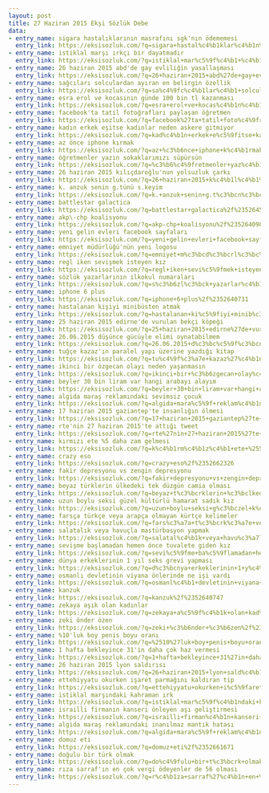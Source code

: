 ```yaml
---
layout: post
title: 27 Haziran 2015 Ekşi Sözlük Debe
data:
- entry_name: sigara hastalıklarının masrafını sgk'nın ödememesi
  entry_link: https://eksisozluk.com/?q=sigara+hastal%c4%b1klar%c4%b1n%c4%b1n+masraf%c4%b1n%c4%b1+sgk%27n%c4%b1n+%c3%b6dememesi%2f%2352659529
- entry_name: istiklal marşı ırkçı bir dayatmadır
  entry_link: https://eksisozluk.com/?q=istiklal+mar%c5%9f%c4%b1+%c4%b1rk%c3%a7%c4%b1+bir+dayatmad%c4%b1r%2f%2352643274
- entry_name: 26 haziran 2015 abd'de gay evliliğin yasallaşması
  entry_link: https://eksisozluk.com/?q=26+haziran+2015+abd%27de+gay+evlili%c4%9fin+yasalla%c5%9fmas%c4%b1%2f%2352654185
- entry_name: sağcıları solculardan ayıran en belirgin özellik
  entry_link: https://eksisozluk.com/?q=sa%c4%9fc%c4%b1lar%c4%b1+solculardan+ay%c4%b1ran+en+belirgin+%c3%b6zellik%2f%2352641488
- entry_name: esra erol ve kocasının günde 100 bin tl kazanması
  entry_link: https://eksisozluk.com/?q=esra+erol+ve+kocas%c4%b1n%c4%b1n+g%c3%bcnde+100+bin+tl+kazanmas%c4%b1%2f%2352641483
- entry_name: facebook'ta tatil fotoğrafları paylaşan öğretmen
  entry_link: https://eksisozluk.com/?q=facebook%27ta+tatil+foto%c4%9fraflar%c4%b1+payla%c5%9fan+%c3%b6%c4%9fretmen%2f%2352647266
- entry_name: kadın erkek eşitse kadınlar neden askere gitmiyor
  entry_link: https://eksisozluk.com/?q=kad%c4%b1n+erkek+e%c5%9fitse+kad%c4%b1nlar+neden+askere+gitmiyor%2f%2352645545
- entry_name: az önce iphone kırmak
  entry_link: https://eksisozluk.com/?q=az+%c3%b6nce+iphone+k%c4%b1rmak%2f%2352657964
- entry_name: öğretmenler yazın sokaklarımızı süpürsün
  entry_link: https://eksisozluk.com/?q=%c3%b6%c4%9fretmenler+yaz%c4%b1n+sokaklar%c4%b1m%c4%b1z%c4%b1+s%c3%bcp%c3%bcrs%c3%bcn%2f%2352656935
- entry_name: 26 haziran 2015 kılıçdaroğlu'nun yolsuzluk çarkı
  entry_link: https://eksisozluk.com/?q=26+haziran+2015+k%c4%b1l%c4%b1%c3%a7daro%c4%9flu%27nun+yolsuzluk+%c3%a7ark%c4%b1%2f%2352640418
- entry_name: k. anzuk senin g.tünü s.keyim
  entry_link: https://eksisozluk.com/?q=k.+anzuk+senin+g.t%c3%bcn%c3%bc+s.keyim%2f%2352666035
- entry_name: battlestar galactica
  entry_link: https://eksisozluk.com/?q=battlestar+galactica%2f%2352645664
- entry_name: akp\-chp koalisyonu
  entry_link: https://eksisozluk.com/?q=akp-chp+koalisyonu%2f%2352640901
- entry_name: yeni gelin evleri facebook sayfaları
  entry_link: https://eksisozluk.com/?q=yeni+gelin+evleri+facebook+sayfalar%c4%b1%2f%2352645522
- entry_name: emniyet müdürlüğü'nün yeni logosu
  entry_link: https://eksisozluk.com/?q=emniyet+m%c3%bcd%c3%bcrl%c3%bc%c4%9f%c3%bc%27n%c3%bcn+yeni+logosu%2f%2352661604
- entry_name: regl iken sevişmek isteyen kız
  entry_link: https://eksisozluk.com/?q=regl+iken+sevi%c5%9fmek+isteyen+k%c4%b1z%2f%2352658429
- entry_name: sözlük yazarlarının ilkokul numaraları
  entry_link: https://eksisozluk.com/?q=s%c3%b6zl%c3%bck+yazarlar%c4%b1n%c4%b1n+ilkokul+numaralar%c4%b1%2f%2352643729
- entry_name: iphone 6 plus
  entry_link: https://eksisozluk.com/?q=iphone+6+plus%2f%2352640731
- entry_name: hastalanan kişiyi minibüsten atmak
  entry_link: https://eksisozluk.com/?q=hastalanan+ki%c5%9fiyi+minib%c3%bcsten+atmak%2f%2352640591
- entry_name: 25 haziran 2015 edirne'de vurulan bekçi köpeği
  entry_link: https://eksisozluk.com/?q=25+haziran+2015+edirne%27de+vurulan+bek%c3%a7i+k%c3%b6pe%c4%9fi%2f%2352648356
- entry_name: 26.06.2015 düşünce gücüyle elimi oynatabilmem
  entry_link: https://eksisozluk.com/?q=26.06.2015+d%c3%bc%c5%9f%c3%bcnce+g%c3%bcc%c3%bcyle+elimi+oynatabilmem%2f%2352654985
- entry_name: tuğçe kazaz'ın paralel yapı üzerine yazdığı kitap
  entry_link: https://eksisozluk.com/?q=tu%c4%9f%c3%a7e+kazaz%27%c4%b1n+paralel+yap%c4%b1+%c3%bczerine+yazd%c4%b1%c4%9f%c4%b1+kitap%2f%2352649673
- entry_name: ikinci bir özgecan olayı neden yaşanmasın
  entry_link: https://eksisozluk.com/?q=ikinci+bir+%c3%b6zgecan+olay%c4%b1+neden+ya%c5%9fanmas%c4%b1n%2f%2352648099
- entry_name: beyler 30 bin liram var hangi arabayı alayım
  entry_link: https://eksisozluk.com/?q=beyler+30+bin+liram+var+hangi+arabay%c4%b1+alay%c4%b1m%2f%2352653126
- entry_name: algida maraş reklamındaki sevimsiz çocuk
  entry_link: https://eksisozluk.com/?q=algida+mara%c5%9f+reklam%c4%b1ndaki+sevimsiz+%c3%a7ocuk%2f%2352645970
- entry_name: 17 haziran 2015 gaziantep'te insanlığın ölmesi
  entry_link: https://eksisozluk.com/?q=17+haziran+2015+gaziantep%27te+insanl%c4%b1%c4%9f%c4%b1n+%c3%b6lmesi%2f%2352642092
- entry_name: rte'nin 27 haziran 2015'te attığı tweet
  entry_link: https://eksisozluk.com/?q=rte%27nin+27+haziran+2015%27te+att%c4%b1%c4%9f%c4%b1+tweet%2f%2352665182
- entry_name: kırmızı ete %5 daha zam gelmesi
  entry_link: https://eksisozluk.com/?q=k%c4%b1rm%c4%b1z%c4%b1+ete+%255+daha+zam+gelmesi%2f%2352652529
- entry_name: crazy eso
  entry_link: https://eksisozluk.com/?q=crazy+eso%2f%2352662326
- entry_name: fakir depresyonu vs zengin depresyonu
  entry_link: https://eksisozluk.com/?q=fakir+depresyonu+vs+zengin+depresyonu%2f%2352642023
- entry_name: beyaz türklerin ülkedeki tek düzgün camia olması
  entry_link: https://eksisozluk.com/?q=beyaz+t%c3%bcrklerin+%c3%bclkedeki+tek+d%c3%bczg%c3%bcn+camia+olmas%c4%b1%2f%2352647177
- entry_name: uzun boylu seksi güzel kültürlü hamarat sadık kız
  entry_link: https://eksisozluk.com/?q=uzun+boylu+seksi+g%c3%bczel+k%c3%bclt%c3%bcrl%c3%bc+hamarat+sad%c4%b1k+k%c4%b1z%2f%2352660801
- entry_name: farsça türkçe veya arapça olmayan kürtçe kelimeler
  entry_link: https://eksisozluk.com/?q=fars%c3%a7a+t%c3%bcrk%c3%a7e+veya+arap%c3%a7a+olmayan+k%c3%bcrt%c3%a7e+kelimeler%2f%2352656802
- entry_name: salatalık veya havuçla mastürbasyon yapmak
  entry_link: https://eksisozluk.com/?q=salatal%c4%b1k+veya+havu%c3%a7la+mast%c3%bcrbasyon+yapmak%2f%2352664816
- entry_name: sevişme başlamadan hemen önce tuvalete giden kız
  entry_link: https://eksisozluk.com/?q=sevi%c5%9fme+ba%c5%9flamadan+hemen+%c3%b6nce+tuvalete+giden+k%c4%b1z%2f%2352658126
- entry_name: dünya erkeklerinin 1 yıl seks grevi yapması
  entry_link: https://eksisozluk.com/?q=d%c3%bcnya+erkeklerinin+1+y%c4%b1l+seks+grevi+yapmas%c4%b1%2f%2352640329
- entry_name: osmanlı devletinin viyana önlerinde ne işi vardı
  entry_link: https://eksisozluk.com/?q=osmanl%c4%b1+devletinin+viyana+%c3%b6nlerinde+ne+i%c5%9fi+vard%c4%b1%2f%2352648877
- entry_name: kanzuk
  entry_link: https://eksisozluk.com/?q=kanzuk%2f%2352640747
- entry_name: zekaya aşık olan kadınlar
  entry_link: https://eksisozluk.com/?q=zekaya+a%c5%9f%c4%b1k+olan+kad%c4%b1nlar%2f%2352657391
- entry_name: zeki önder özen
  entry_link: https://eksisozluk.com/?q=zeki+%c3%b6nder+%c3%b6zen%2f%2352646271
- entry_name: %10'luk boy penis boyu oranı
  entry_link: https://eksisozluk.com/?q=%2510%27luk+boy+penis+boyu+oran%c4%b1%2f%2352666699
- entry_name: 1 hafta bekleyince 31'in daha çok haz vermesi
  entry_link: https://eksisozluk.com/?q=1+hafta+bekleyince+31%27in+daha+%c3%a7ok+haz+vermesi%2f%2352661148
- entry_name: 26 haziran 2015 lyon saldırısı
  entry_link: https://eksisozluk.com/?q=26+haziran+2015+lyon+sald%c4%b1r%c4%b1s%c4%b1%2f%2352645592
- entry_name: ettehiyyatu okurken işaret parmağını kaldıran tip
  entry_link: https://eksisozluk.com/?q=ettehiyyatu+okurken+i%c5%9faret+parma%c4%9f%c4%b1n%c4%b1+kald%c4%b1ran+tip%2f%2352665091
- entry_name: istiklal marşındaki kahraman ırk
  entry_link: https://eksisozluk.com/?q=istiklal+mar%c5%9f%c4%b1ndaki+kahraman+%c4%b1rk%2f%2352649316
- entry_name: israilli firmanın kanseri önleyen aşı geliştirmesi
  entry_link: https://eksisozluk.com/?q=israilli+firman%c4%b1n+kanseri+%c3%b6nleyen+a%c5%9f%c4%b1+geli%c5%9ftirmesi%2f%2352650245
- entry_name: algida maraş reklamındaki inanılmaz mantık hatası
  entry_link: https://eksisozluk.com/?q=algida+mara%c5%9f+reklam%c4%b1ndaki+inan%c4%b1lmaz+mant%c4%b1k+hatas%c4%b1%2f%2352646970
- entry_name: domuz eti
  entry_link: https://eksisozluk.com/?q=domuz+eti%2f%2352661671
- entry_name: doğulu bir türk olmak
  entry_link: https://eksisozluk.com/?q=do%c4%9fulu+bir+t%c3%bcrk+olmak%2f%2352667116
- entry_name: rıza sarraf'ın en çok vergi ödeyenler de 56 olması
  entry_link: https://eksisozluk.com/?q=r%c4%b1za+sarraf%27%c4%b1n+en+%c3%a7ok+vergi+%c3%b6deyenler+de+56+olmas%c4%b1%2f%2352644033
---
```

